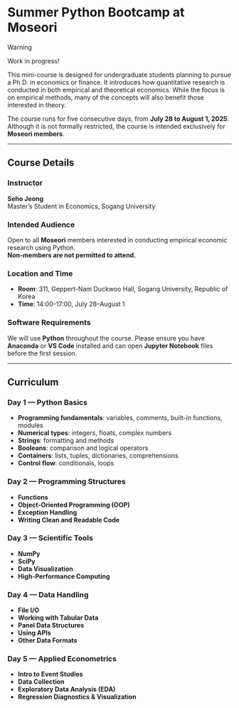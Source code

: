 # Summer Python Bootcamp at Moseori

> [!WARNING]  
> Work in progress!

This mini-course is designed for undergraduate students planning to pursue a Ph.D. in economics or finance. It introduces how quantitative research is conducted in both empirical and theoretical economics. While the focus is on empirical methods, many of the concepts will also benefit those interested in theory.

The course runs for five consecutive days, from **July 28 to August 1, 2025**. Although it is not formally restricted, the course is intended exclusively for **Moseori members**.

---

## Course Details

### Instructor

**Seho Jeong**  
Master’s Student in Economics, Sogang University

### Intended Audience

Open to all **Moseori** members interested in conducting empirical economic research using Python.  
**Non-members are not permitted to attend.**

### Location and Time

- **Room**: 311, Geppert-Nam Duckwoo Hall, Sogang University, Republic of Korea  
- **Time**: 14:00–17:00, July 28–August 1

### Software Requirements

We will use **Python** throughout the course. Please ensure you have **Anaconda** or **VS Code** installed and can open **Jupyter Notebook** files before the first session.

---

## Curriculum

### Day 1 — Python Basics

- **Programming fundamentals**: variables, comments, built-in functions, modules  
- **Numerical types**: integers, floats, complex numbers  
- **Strings**: formatting and methods  
- **Booleans**: comparison and logical operators  
- **Containers**: lists, tuples, dictionaries, comprehensions  
- **Control flow**: conditionals, loops  

### Day 2 — Programming Structures

- **Functions**  
- **Object-Oriented Programming (OOP)**  
- **Exception Handling**  
- **Writing Clean and Readable Code**

### Day 3 — Scientific Tools

- **NumPy**  
- **SciPy**  
- **Data Visualization**  
- **High-Performance Computing**

### Day 4 — Data Handling

- **File I/O**  
- **Working with Tabular Data**  
- **Panel Data Structures**  
- **Using APIs**  
- **Other Data Formats**

### Day 5 — Applied Econometrics

- **Intro to Event Studies**  
- **Data Collection**  
- **Exploratory Data Analysis (EDA)**  
- **Regression Diagnostics & Visualization**